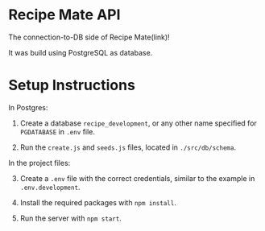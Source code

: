 # Recipe Mate API

The connection-to-DB side of Recipe Mate(link)!

It was build using PostgreSQL as database.


# Setup Instructions

In Postgres:

1. Create a database `recipe_development`, or any other name specified for `PGDATABASE` in `.env` file.

2. Run the `create.js` and `seeds.js` files, located in `./src/db/schema`.


In the project files:

3. Create a `.env` file with the correct credentials, similar to the example in `.env.development`.


4. Install the required packages with `npm install`.

5. Run the server with `npm start`.